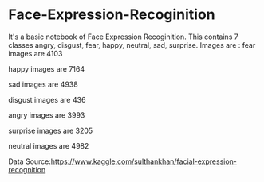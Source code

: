 # Face-Expression-Recoginition
It's a basic notebook of Face Expression Recoginition. This contains 7 classes angry, disgust, fear, happy, neutral, sad, surprise.
Images are :
  fear images are       4103
  
  happy images are      7164
  
  sad images are        4938
  
  disgust images are    436
  
  angry images are      3993
  
  surprise images are   3205
  
  neutral images are    4982


Data Source:https://www.kaggle.com/sulthankhan/facial-expression-recognition
